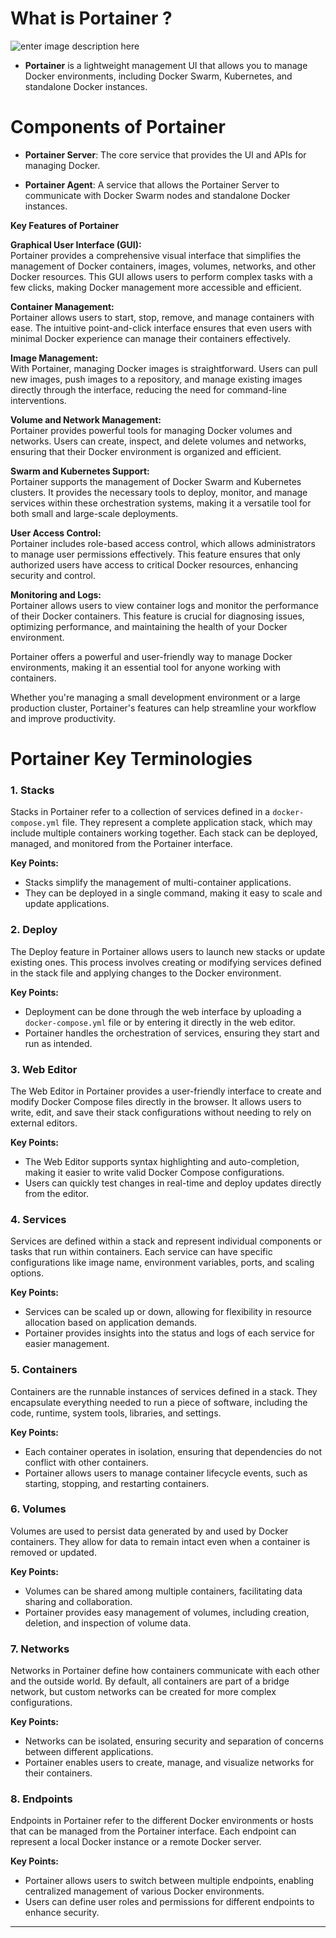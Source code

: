 # **What is Portainer ?**

   ![enter image description here](https://miro.medium.com/v2/resize:fit:500/0*oi7TujkZyDZvAeaj.png)
- **Portainer** is a lightweight management UI that allows you to manage Docker environments, including Docker Swarm, Kubernetes, and standalone Docker instances.


#  Components of Portainer

- **Portainer Server**: The core service that provides the UI and APIs for managing Docker.

- **Portainer Agent**: A service that allows the Portainer Server to communicate with Docker Swarm nodes and standalone Docker instances.

**Key Features of Portainer**  

**Graphical User Interface (GUI):**  
Portainer provides a comprehensive visual interface that simplifies the management of Docker containers, images, volumes, networks, and other Docker resources. This GUI allows users to perform complex tasks with a few clicks, making Docker management more accessible and efficient.

**Container Management:**  
Portainer allows users to start, stop, remove, and manage containers with ease. The intuitive point-and-click interface ensures that even users with minimal Docker experience can manage their containers effectively.

**Image Management:**  
With Portainer, managing Docker images is straightforward. Users can pull new images, push images to a repository, and manage existing images directly through the interface, reducing the need for command-line interventions.

**Volume and Network Management:**  
Portainer provides powerful tools for managing Docker volumes and networks. Users can create, inspect, and delete volumes and networks, ensuring that their Docker environment is organized and efficient.

**Swarm and Kubernetes Support:**  
Portainer supports the management of Docker Swarm and Kubernetes clusters. It provides the necessary tools to deploy, monitor, and manage services within these orchestration systems, making it a versatile tool for both small and large-scale deployments.

**User Access Control:**  
Portainer includes role-based access control, which allows administrators to manage user permissions effectively. This feature ensures that only authorized users have access to critical Docker resources, enhancing security and control.

**Monitoring and Logs:**  
Portainer allows users to view container logs and monitor the performance of their Docker containers. This feature is crucial for diagnosing issues, optimizing performance, and maintaining the health of your Docker environment.

Portainer offers a powerful and user-friendly way to manage Docker environments, making it an essential tool for anyone working with containers. 

Whether you're managing a small development environment or a large production cluster, Portainer's features can help streamline your workflow and improve productivity.

# Portainer Key Terminologies



### 1. **Stacks**
Stacks in Portainer refer to a collection of services defined in a `docker-compose.yml` file. They represent a complete application stack, which may include multiple containers working together. Each stack can be deployed, managed, and monitored from the Portainer interface. 

**Key Points:**
- Stacks simplify the management of multi-container applications.
- They can be deployed in a single command, making it easy to scale and update applications.

### 2. **Deploy**
The Deploy feature in Portainer allows users to launch new stacks or update existing ones. This process involves creating or modifying services defined in the stack file and applying changes to the Docker environment.

**Key Points:**
- Deployment can be done through the web interface by uploading a `docker-compose.yml` file or by entering it directly in the web editor.
- Portainer handles the orchestration of services, ensuring they start and run as intended.

### 3. **Web Editor**
The Web Editor in Portainer provides a user-friendly interface to create and modify Docker Compose files directly in the browser. It allows users to write, edit, and save their stack configurations without needing to rely on external editors.

**Key Points:**
- The Web Editor supports syntax highlighting and auto-completion, making it easier to write valid Docker Compose configurations.
- Users can quickly test changes in real-time and deploy updates directly from the editor.

### 4. **Services**
Services are defined within a stack and represent individual components or tasks that run within containers. Each service can have specific configurations like image name, environment variables, ports, and scaling options.

**Key Points:**
- Services can be scaled up or down, allowing for flexibility in resource allocation based on application demands.
- Portainer provides insights into the status and logs of each service for easier management.

### 5. **Containers**
Containers are the runnable instances of services defined in a stack. They encapsulate everything needed to run a piece of software, including the code, runtime, system tools, libraries, and settings.

**Key Points:**
- Each container operates in isolation, ensuring that dependencies do not conflict with other containers.
- Portainer allows users to manage container lifecycle events, such as starting, stopping, and restarting containers.

### 6. **Volumes**
Volumes are used to persist data generated by and used by Docker containers. They allow for data to remain intact even when a container is removed or updated.

**Key Points:**
- Volumes can be shared among multiple containers, facilitating data sharing and collaboration.
- Portainer provides easy management of volumes, including creation, deletion, and inspection of volume data.

### 7. **Networks**
Networks in Portainer define how containers communicate with each other and the outside world. By default, all containers are part of a bridge network, but custom networks can be created for more complex configurations.

**Key Points:**
- Networks can be isolated, ensuring security and separation of concerns between different applications.
- Portainer enables users to create, manage, and visualize networks for their containers.

### 8. **Endpoints**
Endpoints in Portainer refer to the different Docker environments or hosts that can be managed from the Portainer interface. Each endpoint can represent a local Docker instance or a remote Docker server.

**Key Points:**
- Portainer allows users to switch between multiple endpoints, enabling centralized management of various Docker environments.
- Users can define user roles and permissions for different endpoints to enhance security.

---

<!--stackedit_data:
eyJoaXN0b3J5IjpbNDcxNzY4ODc4LC04NzM5MjgxMTAsLTE4NT
A4Mjk5NTQsLTY4NTk2MzM5OCwtOTEwODgxMDUwXX0=
-->